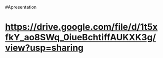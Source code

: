#Apresentation 


# https://drive.google.com/file/d/1t5xfkY_ao8SWq_0iueBchtiffAUKXK3g/view?usp=sharing
